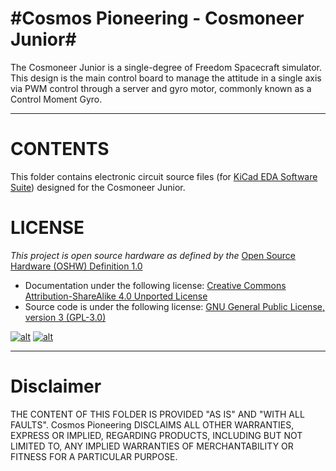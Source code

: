 #Cosmos Pioneering   -   Cosmoneer Junior#
==========================================

The Cosmoneer Junior is a single-degree of Freedom Spacecraft simulator.  This design is the main control board to manage the attitude in a single axis via PWM control through a server and gyro motor, commonly known as a Control Moment Gyro.

----------

# CONTENTS #

This folder contains electronic circuit source files (for [KiCad EDA Software Suite](http://www.kicad-pcb.org/display/KICAD/KiCad+EDA+Software+Suite)) designed for the Cosmoneer Junior.

# LICENSE #

*This project is open source hardware as defined by the* [Open Source Hardware (OSHW) Definition 1.0](http://freedomdefined.org/OSHW)
- Documentation under the following license:  [Creative Commons Attribution-ShareAlike 4.0 Unported License](http://creativecommons.org/licenses/by-sa/4.0/)
- Source code is under the following license:  [GNU General Public License, version 3 (GPL-3.0)](https://opensource.org/licenses/GPL-3.0)



[![alt][2]][1] [![alt][4]][3]

[1]: http://creativecommons.org/licenses/by-sa/4.0/
[2]: http://i.creativecommons.org/l/by-sa/4.0/88x31.png (Creative Commons Attribution-ShareAlike 4.0 Unported License.)

[3]: http://freedomdefined.org/OSHW
[4]: http://www.oshwa.org/wp-content/uploads/2014/03/oshw-logo-antipixel.png





----------


# Disclaimer #

THE CONTENT OF THIS FOLDER IS PROVIDED "AS IS" AND "WITH ALL FAULTS". Cosmos Pioneering DISCLAIMS ALL OTHER WARRANTIES, EXPRESS OR IMPLIED, REGARDING PRODUCTS, INCLUDING BUT NOT LIMITED TO, ANY IMPLIED WARRANTIES OF MERCHANTABILITY OR FITNESS FOR A PARTICULAR PURPOSE.
